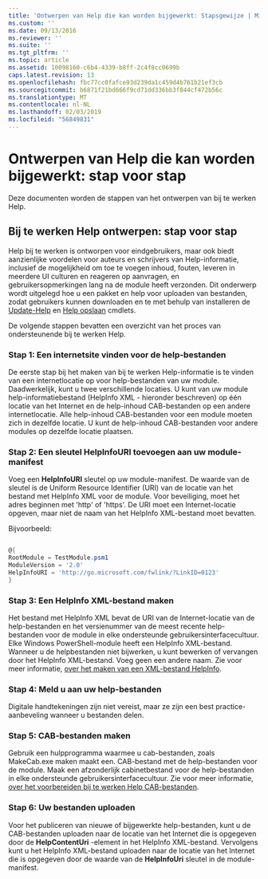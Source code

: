 ```yaml
---
title: 'Ontwerpen van Help die kan worden bijgewerkt: Stapsgewijze | Microsoft Docs'
ms.custom: ''
ms.date: 09/13/2016
ms.reviewer: ''
ms.suite: ''
ms.tgt_pltfrm: ''
ms.topic: article
ms.assetid: 10098160-c6b4-4339-b8ff-2c4f8cc0699b
caps.latest.revision: 13
ms.openlocfilehash: fbc77cc0fafce93d239da1c459d4b761b21ef3cb
ms.sourcegitcommit: b6871f21bd666f9cd71dd336bb3f844cf472b56c
ms.translationtype: MT
ms.contentlocale: nl-NL
ms.lasthandoff: 02/03/2019
ms.locfileid: "56849831"
---
```

# <a name="updatable-help-authoring-step-by-step"></a>Ontwerpen van Help die kan worden bijgewerkt: stap voor stap

Deze documenten worden de stappen van het ontwerpen van bij te werken Help.

## <a name="authoring-updatable-help-step-by-step"></a>Bij te werken Help ontwerpen: stap voor stap

Help bij te werken is ontworpen voor eindgebruikers, maar ook biedt aanzienlijke voordelen voor auteurs en schrijvers van Help-informatie, inclusief de mogelijkheid om toe te voegen inhoud, fouten, leveren in meerdere UI culturen en reageren op aanvragen, en gebruikersopmerkingen lang na de module heeft verzonden. Dit onderwerp wordt uitgelegd hoe u een pakket en help voor uploaden van bestanden, zodat gebruikers kunnen downloaden en te met behulp van installeren de [Update-Help](/powershell/module/Microsoft.PowerShell.Core/Update-Help) en [Help opslaan](/powershell/module/Microsoft.PowerShell.Core/Save-Help) cmdlets.

De volgende stappen bevatten een overzicht van het proces van ondersteunende bij te werken Help.

### <a name="step-1-find-an-internet-site-for-your-help-files"></a>Stap 1: Een internetsite vinden voor de help-bestanden

De eerste stap bij het maken van bij te werken Help-informatie is te vinden van een internetlocatie op voor help-bestanden van uw module. Daadwerkelijk, kunt u twee verschillende locaties. U kunt van uw module help-informatiebestand (HelpInfo XML - hieronder beschreven) op één locatie van het Internet en de help-inhoud CAB-bestanden op een andere internetlocatie. Alle help-inhoud CAB-bestanden voor een module moeten zich in dezelfde locatie. U kunt de help-inhoud CAB-bestanden voor andere modules op dezelfde locatie plaatsen.

### <a name="step-2-add-a-helpinfouri-key-to-your-module-manifest"></a>Stap 2: Een sleutel HelpInfoURI toevoegen aan uw module-manifest

Voeg een **HelpInfoURI** sleutel op uw module-manifest. De waarde van de sleutel is de Uniform Resource Identifier (URI) van de locatie van het bestand met HelpInfo XML voor de module. Voor beveiliging, moet het adres beginnen met 'http' of 'https'. De URI moet een Internet-locatie opgeven, maar niet de naam van het HelpInfo XML-bestand moet bevatten.

Bijvoorbeeld:

```powershell

@{
RootModule = TestModule.psm1
ModuleVersion = '2.0'
HelpInfoURI = 'http://go.microsoft.com/fwlink/?LinkID=0123'
}
```

### <a name="step-3-create-a-helpinfo-xml-file"></a>Stap 3: Een HelpInfo XML-bestand maken

Het bestand met HelpInfo XML bevat de URI van de Internet-locatie van de help-bestanden en het versienummer van de meest recente help-bestanden voor de module in elke ondersteunde gebruikersinterfacecultuur. Elke Windows PowerShell-module heeft een HelpInfo XML-bestand. Wanneer u de helpbestanden niet bijwerken, u kunt bewerken of vervangen door het HelpInfo XML-bestand. Voeg geen een andere naam. Zie voor meer informatie, [over het maken van een XML-bestand HelpInfo](./how-to-create-a-helpinfo-xml-file.md).

### <a name="step-4-sign-your-help-files"></a>Stap 4: Meld u aan uw help-bestanden

Digitale handtekeningen zijn niet vereist, maar ze zijn een best practice-aanbeveling wanneer u bestanden delen.

### <a name="step-5-create-cab-files"></a>Stap 5: CAB-bestanden maken

Gebruik een hulpprogramma waarmee u cab-bestanden, zoals MakeCab.exe maken maakt een. CAB-bestand met de help-bestanden voor de module. Maak een afzonderlijk cabinetbestand voor de help-bestanden in elke ondersteunde gebruikersinterfacecultuur. Zie voor meer informatie, [over het voorbereiden bij te werken Help CAB-bestanden](./how-to-prepare-updatable-help-cab-files.md).

### <a name="step-6-upload-your-files"></a>Stap 6: Uw bestanden uploaden

Voor het publiceren van nieuwe of bijgewerkte help-bestanden, kunt u de CAB-bestanden uploaden naar de locatie van het Internet die is opgegeven door de **HelpContentUri** -element in het HelpInfo XML-bestand. Vervolgens kunt u het HelpInfo XML-bestand uploaden naar de locatie van het Internet die is opgegeven door de waarde van de **HelpInfoUri** sleutel in de module-manifest.
